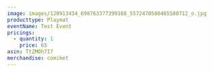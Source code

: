 ```yaml
---
image: images/120913434_698763377399168_5572470580485580712_o.jpg
producttype: Playmat
eventName: Test Event
pricings:
  - quantity: 1
    price: 65
asin: TtZMOh7I7
merchandise: comiket
---
```

